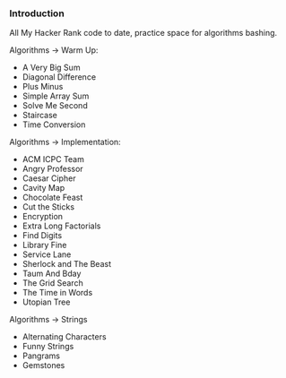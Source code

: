 ### Introduction

All My Hacker Rank code to date, practice space for algorithms bashing.

Algorithms -> Warm Up:

* A Very Big Sum
* Diagonal Difference
* Plus Minus
* Simple Array Sum
* Solve Me Second
* Staircase
* Time Conversion

Algorithms -> Implementation:

* ACM ICPC Team
* Angry Professor
* Caesar Cipher
* Cavity Map
* Chocolate Feast
* Cut the Sticks
* Encryption
* Extra Long Factorials
* Find Digits
* Library Fine
* Service Lane
* Sherlock and The Beast
* Taum And Bday
* The Grid Search
* The Time in Words
* Utopian Tree

Algorithms -> Strings

* Alternating Characters
* Funny Strings
* Pangrams
* Gemstones

